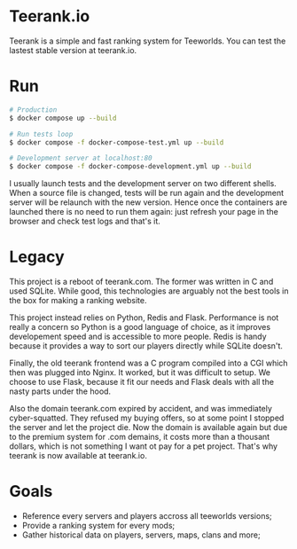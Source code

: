# Teerank.io

Teerank is a simple and fast ranking system for Teeworlds. You can test the
lastest stable version at teerank.io.

# Run

```bash
# Production
$ docker compose up --build

# Run tests loop
$ docker compose -f docker-compose-test.yml up --build

# Development server at localhost:80
$ docker compose -f docker-compose-development.yml up --build
```

I usually launch tests and the development server on two different shells.
When a source file is changed, tests will be run again and the development
server will be relaunch with the new version.  Hence once the containers are
launched there is no need to run them again: just refresh your page in the
browser and check test logs and that's it.

# Legacy

This project is a reboot of teerank.com.  The former was written in C and used
SQLite.  While good, this technologies are arguably not the best tools in the
box for making a ranking website.

This project instead relies on Python, Redis and Flask.  Performance is not
really a concern so Python is a good language of choice, as it improves
developement speed and is accessible to more people.  Redis is handy because
it provides a way to sort our players directly while SQLite doesn't.

Finally, the old teerank frontend was a C program compiled into a CGI which
then was plugged into Nginx.  It worked, but it was difficult to setup.  We
choose to use Flask, because it fit our needs and Flask deals with all the
nasty parts under the hood.

Also the domain teerank.com expired by accident, and was immediately
cyber-squatted.  They refused my buying offers, so at some point I stopped
the server and let the project die.  Now the domain is available again but
due to the premium system for .com demains, it costs more than a thousant
dollars, which is not something I want ot pay for a pet project.  That's why
teerank is now available at teerank.io.

# Goals

  - Reference every servers and players accross all teeworlds versions;
  - Provide a ranking system for every mods;
  - Gather historical data on players, servers, maps, clans and more;
